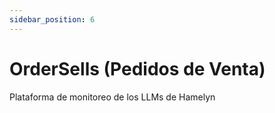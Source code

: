 ```yaml
---
sidebar_position: 6
---
```


# OrderSells (Pedidos de Venta)

Plataforma de monitoreo de los LLMs de Hamelyn